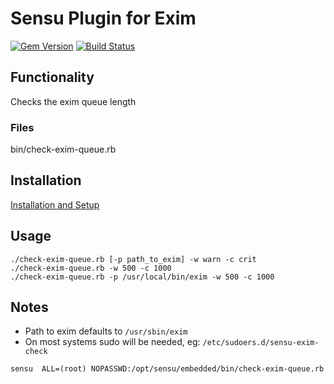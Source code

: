 # Sensu Plugin for Exim

[![Gem Version](https://badge.fury.io/rb/sensu-plugins-exim.svg)](https://badge.fury.io/rb/sensu-plugins-exim)
[![Build Status](https://travis-ci.org/reevoo/sensu-plugins-exim.svg?branch=master)](https://travis-ci.org/reevoo/sensu-plugins-exim)

## Functionality
Checks the exim queue length

### Files
bin/check-exim-queue.rb

## Installation

[Installation and Setup](http://sensu-plugins.io/docs/installation_instructions.html)

## Usage

```
./check-exim-queue.rb [-p path_to_exim] -w warn -c crit
./check-exim-queue.rb -w 500 -c 1000
./check-exim-queue.rb -p /usr/local/bin/exim -w 500 -c 1000
```

## Notes

* Path to exim defaults to `/usr/sbin/exim`
* On most systems sudo will be needed, eg:
`/etc/sudoers.d/sensu-exim-check`
```
sensu  ALL=(root) NOPASSWD:/opt/sensu/embedded/bin/check-exim-queue.rb
```
